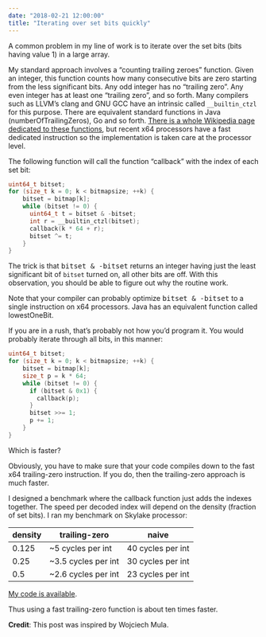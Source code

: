 ```yaml
---
date: "2018-02-21 12:00:00"
title: "Iterating over set bits quickly"
---
```




A common problem in my line of work is to iterate over the set bits (bits having value 1) in a large array.

My standard approach involves a &ldquo;counting trailing zeroes&rdquo; function. Given an integer, this function counts how many consecutive bits are zero starting from the less significant bits. Any odd integer has no &ldquo;trailing zero&rdquo;. Any even integer has at least one &ldquo;trailing zero&rdquo;, and so forth. Many compilers such as LLVM&rsquo;s clang and GNU GCC have an intrinsic called `__builtin_ctzl` for this purpose. There are equivalent standard functions in Java (numberOfTrailingZeros), Go and so forth. [There is a whole Wikipedia page dedicated to these functions](https://en.wikipedia.org/wiki/Find_first_set#CTZ), but recent x64 processors have a fast dedicated instruction so the implementation is taken care at the processor level.

The following function will call the function &ldquo;callback&rdquo; with the index of each set bit:
```C
uint64_t bitset;
for (size_t k = 0; k < bitmapsize; ++k) {
    bitset = bitmap[k];
    while (bitset != 0) {
      uint64_t t = bitset & -bitset;
      int r = __builtin_ctzl(bitset);
      callback(k * 64 + r);
      bitset ^= t;
    }
}
```


The trick is that <tt>bitset &amp; -bitset</tt> returns an integer having just the least significant bit of `bitset` turned on, all other bits are off. With this observation, you should be able to figure out why the routine work.

Note that your compiler can probably optimize <tt>bitset &amp; -bitset</tt> to a single instruction on x64 processors. Java has an equivalent function called lowestOneBit.

If you are in a rush, that&rsquo;s probably not how you&rsquo;d program it. You would probably iterate through all bits, in this manner:
```C
uint64_t bitset;
for (size_t k = 0; k < bitmapsize; ++k) {
    bitset = bitmap[k];
    size_t p = k * 64;
    while (bitset != 0) {
      if (bitset & 0x1) {
        callback(p);
      }
      bitset >>= 1;
      p += 1;
    }
}
```


Which is faster?

Obviously, you have to make sure that your code compiles down to the fast x64 trailing-zero instruction. If you do, then the trailing-zero approach is much faster.

I designed a benchmark where the callback function just adds the indexes together. The speed per decoded index will depend on the density (fraction of set bits). I ran my benchmark on Skylake processor:

density                  |trailing-zero            |naive                    |
-------------------------|-------------------------|-------------------------|
0.125                    |~5 cycles per int        |40 cycles per int        |
0.25                     |~3.5 cycles per int      |30 cycles per int        |
0.5                      |~2.6 cycles per int      |23 cycles per int        |


[My code is available](https://github.com/lemire/Code-used-on-Daniel-Lemire-s-blog/tree/master/2018/02/20).

Thus using a fast trailing-zero function is about ten times faster.

__Credit__: This post was inspired by Wojciech Mula.

